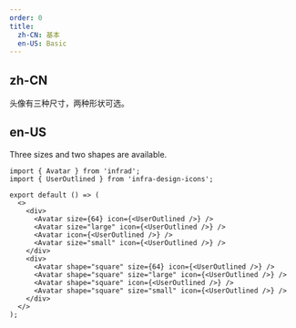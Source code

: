 ```yaml
---
order: 0
title:
  zh-CN: 基本
  en-US: Basic
---
```


## zh-CN

头像有三种尺寸，两种形状可选。

## en-US

Three sizes and two shapes are available.

```tsx
import { Avatar } from 'infrad';
import { UserOutlined } from 'infra-design-icons';

export default () => (
  <>
    <div>
      <Avatar size={64} icon={<UserOutlined />} />
      <Avatar size="large" icon={<UserOutlined />} />
      <Avatar icon={<UserOutlined />} />
      <Avatar size="small" icon={<UserOutlined />} />
    </div>
    <div>
      <Avatar shape="square" size={64} icon={<UserOutlined />} />
      <Avatar shape="square" size="large" icon={<UserOutlined />} />
      <Avatar shape="square" icon={<UserOutlined />} />
      <Avatar shape="square" size="small" icon={<UserOutlined />} />
    </div>
  </>
);
```

<style>
#components-avatar-demo-basic .ant-avatar {
  margin-top: 16px;
  margin-right: 16px;
}
.ant-row-rtl #components-avatar-demo-basic .ant-avatar {
  margin-right: 0;
  margin-left: 16px;
}
</style>

